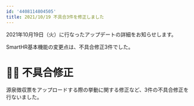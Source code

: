 ```yaml
---
id: '4408114804505'
title: 2021/10/19 不具合3件を修正しました
---
```

2021年10月19日（火）に行なったアップデートの詳細をお知らせします。

SmartHR基本機能の変更点は、不具合修正3件でした。

# 👨‍⚕️ 不具合修正

源泉徴収票をアップロードする際の挙動に関する修正など、3件の不具合修正を行ないました。
